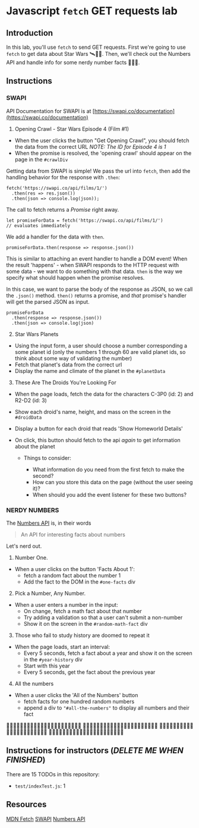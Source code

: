 # Javascript `fetch` GET requests lab

## Introduction

In this lab, you'll use `fetch` to send GET requests. First we're going to use `fetch` to get data about Star Wars 🛰👾🚀. Then, we'll check out the Numbers API and handle info for some nerdy number facts 🔢🤓📐.

## Instructions

### SWAPI

API Documentation for SWAPI is at [https://swapi.co/documentation](https://swapi.co/documentation)

1.  Opening Crawl - Star Wars Episode 4 (Film #1)

* When the user clicks the button "Get Opening Crawl", you should fetch the data from the correct URL
  _NOTE: The ID for Episode 4 is 1_
* When the promise is resolved, the 'opening crawl' should appear on the page in the `#crawlDiv`

Getting data from SWAPI is simple! We pass the url into `fetch`, then add the handling behavior for the response with `.then`:

```
fetch('https://swapi.co/api/films/1/')
  .then(res => res.json())
  .then(json => console.log(json));
```

The call to fetch returns a _Promise_ right away.

```
let promiseForData = fetch('https://swapi.co/api/films/1/')
// evaluates immediately
```

We add a handler for the data with `then`.

```
promiseForData.then(response => response.json())
```

This is similar to attaching an event handler to handle a DOM event! When the result 'happens' - when SWAPI responds to the HTTP request with some data - we want to do something with that data. `then` is the way we specify what should happen when the promise resolves.

In this case, we want to parse the body of the response as JSON, so we call the `.json()` method. `then()` returns a promise, and _that_ promise's handler will get the parsed JSON as input.

```
promiseForData
  .then(response => response.json())
  .then(json => console.log(json)
```

2.  Star Wars Planets

* Using the input form, a user should choose a number corresponding a some planet id (only the numbers 1 through 60 are valid planet ids, so think about some way of validating the number)
* Fetch that planet's data from the correct url
* Display the name and climate of the planet in the `#planetData`

3.  These Are The Droids You're Looking For

* When the page loads, fetch the data for the characters C-3P0 (id: 2) and R2-D2 (id: 3)
* Show each droid's name, height, and mass on the screen in the `#droidData`
* Display a button for each droid that reads 'Show Homeworld Details'
* On click, this button should fetch to the api _again_ to get information about the planet

  * Things to consider:

    * What information do you need from the first fetch to make the second?
    * How can you store this data on the page (without the user seeing it)?
    * When should you add the event listener for these two buttons?

### NERDY NUMBERS

The [Numbers API](http://numbersapi.com/) is, in their words

> An API for interesting facts about numbers

Let's nerd out.

1.  Number One.

* When a user clicks on the button 'Facts About 1':
  * fetch a random fact about the number 1
  * Add the fact to the DOM in the `#one-facts` div

2.  Pick a Number, Any Number.

* When a user enters a number in the input:
  * On change, fetch a math fact about that number
  * Try adding a validation so that a user can't submit a non-number
  * Show it on the screen in the `#random-math-fact` div

3.  Those who fail to study history are doomed to repeat it

* When the page loads, start an interval:
  * Every 5 seconds, fetch a fact about a year and show it on the screen in the `#year-history` div
  * Start with this year
  * Every 5 seconds, get the fact about the previous year

4.  All the numbers

* When a user clicks the 'All of the Numbers' button
  * fetch facts for one hundred random numbers
  * append a div to `"#all-the-numbers"` to display all numbers and their fact

🔢🤓🔢🤓🔢🤓🔢🤓🔢🤓🔢🤓🔢🤓🔢🤓🔢🤓🔢🤓🔢🤓
🔢🤓🔢🤓🔢🤓🔢🤓🔢🤓🔢🤓🔢🤓🔢🤓🔢🤓🔢🤓🔢🤓
🔢🤓🔢🤓🔢🤓🔢🤓🔢🤓🔢🤓🔢🤓🔢🤓🔢🤓🔢🤓🔢🤓
🔢🤓🔢🤓🔢🤓🔢🤓🔢🤓🔢🤓🔢🤓🔢🤓🔢🤓🔢🤓🔢🤓

## Instructions for instructors (**_DELETE ME WHEN FINISHED_**)

There are 15 TODOs in this repository:

* `test/indexTest.js`: 1

## Resources

[MDN Fetch](https://developer.mozilla.org/en-US/docs/Web/API/Fetch_API)
[SWAPI](https://swapi.co/documentation)
[Numbers API](http://numbersapi.com/)
